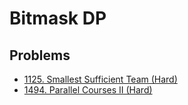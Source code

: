 # Bitmask DP

## Problems

* [1125. Smallest Sufficient Team \(Hard\)](https://leetcode.com/problems/smallest-sufficient-team/)
* [1494. Parallel Courses II (Hard)](https://leetcode.com/problems/parallel-courses-ii/)